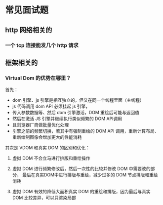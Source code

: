 # 常见面试题

## http 网络相关的

### 一个 tcp 连接能发几个 http 请求

## 框架相关的

### Virtual Dom 的优势在哪里？

首先：
- dom 引擎、js 引擎是相互独立的，但又在同一个线程里面（主线程）
- js 代码调用 dom API 必须挂起 js 引擎，
- 传入参数数据等、然后 dom 引擎激活，DOM 重绘后可能与返回值
- 然后在激活 JS 引擎并继续执行类似频繁的 DOM API调用
- 且浏览器厂商做批量优化处理
- 引擎之前的频繁切换，若其中有强制重绘的 DOM API 调用，重新计算布局、重新绘制图像会增加更大的性能消耗


其次是 VDOM 和真实 DOM 的区别和优化：

1. 虚拟 DOM 不会立马进行排版和重绘操作

2. 虚拟 DOM 进行频繁修改后，然后一次性的比较并修改 DOM 中需要改的部分，
最后在真实DOM中进行排版与重绘，减少过多的 DOM 节点排版和重绘消耗

3. 虚拟 DOM 有效的降低大面积真实 DOM 的重绘和排版，因为最后与真实 DOM 比较差异，可以只渲染局部



